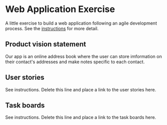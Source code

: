 # Web Application Exercise

A little exercise to build a web application following an agile development process. See the [instructions](instructions.md) for more detail.

## Product vision statement

Our app is an online address book where the user can store imformation on their contact's addresses and make notes specific to each contact.

## User stories

See instructions. Delete this line and place a link to the user stories here.

## Task boards

See instructions. Delete this line and place a link to the task boards here.
